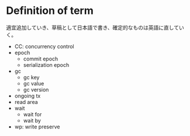 # Definition of term
適宜追加していき、草稿として日本語で書き、確定的なものは英語に直していく。

- CC: concurrency control
- epoch
  - commit epoch
  - serialization epoch
- gc
  - gc key
  - gc value
  - gc version
- ongoing tx
- read area
- wait
  - wait for
  - wait by
- wp: write preserve
